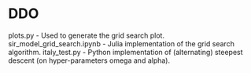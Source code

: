 # DDO
plots.py - Used to generate the grid search plot.
sir_model_grid_search.ipynb - Julia implementation of the grid search algorithm.
italy_test.py - Python implementation of (alternating) steepest descent (on hyper-parameters omega and alpha).